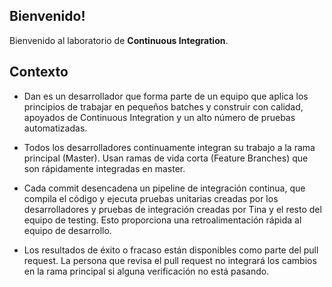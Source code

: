 ## Bienvenido!

Bienvenido al laboratorio de **Continuous Integration**.

## Contexto

* Dan es un desarrollador que forma parte de un equipo que aplica los principios de trabajar en pequeños batches y construir con calidad, apoyados de Continuous Integration y un alto número de pruebas automatizadas.

* Todos los desarrolladores continuamente integran su trabajo a la rama    principal (Master). Usan ramas de vida corta (Feature Branches) que son rápidamente integradas en master.

* Cada commit desencadena un pipeline de integración continua, que compila el código y ejecuta pruebas unitarias creadas por los desarrolladores y pruebas de integración creadas por Tina y el resto del equipo de testing. Esto proporciona una retroalimentación rápida al equipo de desarrollo.

* Los resultados de éxito o fracaso están disponibles como parte del pull request. La persona que revisa el pull request no integrará los cambios en la rama principal si alguna verificación no está pasando.